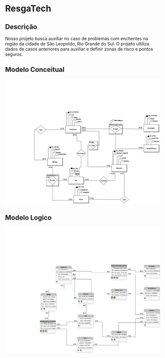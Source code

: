 # ResgaTech

## Descrição
Nosso projeto busca auxiliar no caso de problemas com enchentes na região da cidade de São Leopoldo, Rio Grande do Sul.
O projeto ultiliza dados de casos anteriores para auxiliar e definir zonas de risco e pontos seguros.

## Modelo Conceitual
<img src="https://github.com/riansantos21/P.I/blob/main/BrModelo/PI-Conceitual.png">

## Modelo Logico
<img src="https://github.com/riansantos21/P.I/blob/main/BrModelo/PI-Logico.png">

